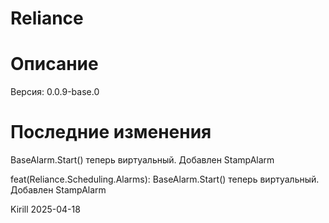 # Reliance

# Описание

Версия: 0.0.9-base.0

# Последние изменения
BaseAlarm.Start() теперь виртуальный. Добавлен StampAlarm

feat(Reliance.Scheduling.Alarms): BaseAlarm.Start() теперь виртуальный. Добавлен StampAlarm

Kirill
2025-04-18
